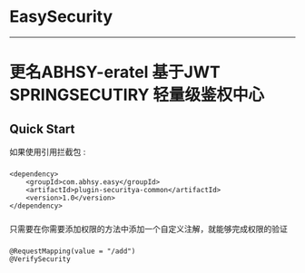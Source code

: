 # EasySecurity
----------------------------------------------------------------------------------------------------------------
更名ABHSY-eratel
基于JWT SPRINGSECUTIRY 轻量级鉴权中心
============================================

Quick Start
-----------

如果使用引用拦截包 :
### 
    <dependency>
        <groupId>com.abhsy.easy</groupId>
        <artifactId>plugin-securitya-common</artifactId>
        <version>1.0</version>
    </dependency>  
### 

只需要在你需要添加权限的方法中添加一个自定义注解，就能够完成权限的验证
### 
    @RequestMapping(value = "/add")
    @VerifySecurity
### 
